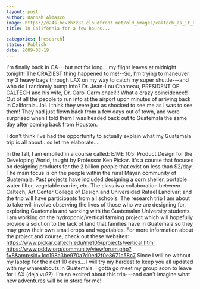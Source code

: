 ```yaml
---
layout: post
author: Dannah Almasco
image: https://d24slhcvzhzz82.cloudfront.net/old_images/caltech_as_it_happens/6a0105349b8251970b0120a502e7c7970b.jpg
title: In California for a few hours...

categories: [research]
status: Publish
date: 2009-08-19
---
```



I'm finally back in CA---but not for long....my flight leaves at midnight tonight!
The CRAZIEST thing happened to me!--So, I'm trying to maneuver my 3 heavy bags through LAX on my way to catch my super shuttle---and who do I randomly bump into? 
Dr. Jean-Lou Chameau, PRESIDENT OF CALTECH and his wife, Dr. Carol Carmichael!!!
What a crazy coincidence!! Out of all the people to run into at the airport upon minutes of arriving back in California...lol. I think they were just as shocked to see me as I was to see them! They had just flown back from a few days out of town, and were surprised when I told them I was headed back out to Guatemala the same day after coming back from Houston. 

I don't think I've had the opportunity to actually explain what my Guatemala trip is all about...so let me elaborate....

In the fall, I am enrolled in a course called: <span class="h2">E/ME 105:
 Product Design for the Developing World, taught by Professor Ken Pickar. It's a course that focuses on designing products for the 2 billion people that exist on less than $2/day. The main focus is on the <span class="h2">people within the rural Mayan community of Guatemala. Past projects have included designing a corn sheller, portable water filter, vegetable carrier, etc. The class is a collaboration between Caltech, Art Center College of Design and Universidad Rafael Landivar; and the trip will have participants from all schools. The research trip I am about to take will involve observing the lives of those who we are designing for, exploring Guatemala and working with the Guatemalan University students. I am working on the hydroponic/vertical farming project which will hopefully provide a solution to the lack of land that families have in Guatemala so they may grow their own small crops and vegetables. For more information about the project and course, check out these websites: 
<a href="https://www.pickar.caltech.edu/me105/projects/vertical.html">https://www.pickar.caltech.edu/me105/projects/vertical.html</a>
<a href="https://www.pddw.org/community/viewforum.php?f=8&amp;sid=1cc198a3be970a7d0ed2f0e8671c58c7">https://www.pddw.org/community/viewforum.php?f=8&amp;sid=1cc198a3be970a7d0ed2f0e8671c58c7</a>
Since I will be without my laptop for the next 10 days... I will try my hardest to keep you all updated with my whereabouts in Guatemala. I gotta go meet my group soon to leave for LAX (deja vu??). I'm so excited about this trip---and can't imagine what new adventures will be in store for me!

